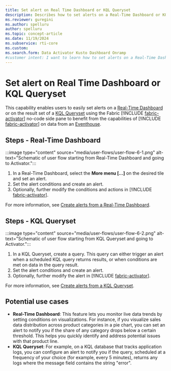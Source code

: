 ```yaml
---
title: Set alert on Real Time Dashboard or KQL Queryset
description: Describes how to set alerts on a Real-Time Dashboard or KQL Queryset, providing scenario-based examples and step-by-step instructions.
ms.reviewer: guregini
ms.author: spelluru
author: spelluru
ms.topic: concept-article
ms.date: 11/19/2024
ms.subservice: rti-core
ms.custom:
ms.search.form: Data Activator Kusto Dashboard Onramp
#customer intent: I want to learn how to set alerts on a Real-Time Dashboard or KQL Queryset.
---
```

# Set alert on Real Time Dashboard or KQL Queryset

This capability enables users to easily set alerts on a [Real-Time Dashboard](dashboard-real-time-create.md) or on the result set of a [KQL Queryset](kusto-query-set.md) using the Fabric [!INCLUDE [fabric-activator](includes/fabric-activator.md)] no-code side pane to benefit from the capabilities of [!INCLUDE [fabric-activator](includes/fabric-activator.md)] on data from an [Eventhouse](eventhouse.md).

## Steps - Real-Time Dashboard

:::image type="content" source="media/user-flows/user-flow-6-1.png" alt-text="Schematic of user flow starting from Real-Time Dashboard and going to Activator.":::

1. In a Real-Time Dashboard, select the **More menu [...]** on the desired tile and set an alert.
1. Set the alert conditions and create an alert.
1. Optionally, further modify the conditions and actions in [!INCLUDE [fabric-activator](includes/fabric-activator.md)].

For more information, see [Create alerts from a Real-Time Dashboard](data-activator/activator-get-data-real-time-dashboard.md).

## Steps - KQL Queryset

:::image type="content" source="media/user-flows/user-flow-6-2.png" alt-text="Schematic of user flow starting from KQL Queryset and going to Activator.":::

1. In a KQL Queryset, create a query. This query can either trigger an alert when a scheduled KQL query returns results, or when conditions are met on data in the query result.
1. Set the alert conditions and create an alert.
1. Optionally, further modify the alert in [!INCLUDE [fabric-activator](includes/fabric-activator.md)].

For more information, see [Create alerts from a KQL Queryset](data-activator/activator-alert-queryset.md).

## Potential use cases

* **Real-Time Dashboard**: This feature lets you monitor live data trends by setting conditions on visualizations. For instance, if you visualize sales data distribution across product categories in a pie chart, you can set an alert to notify you if the share of any category drops below a certain threshold. This helps you quickly identify and address potential issues with that product line. 
* **KQL Queryset**: For example, on a KQL database that tracks application logs, you can configure an alert to notify you if the query, scheduled at a frequency of your choice (for example, every 5 minutes), returns any logs where the message field contains the string "error". 

